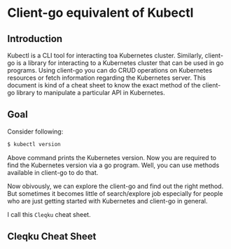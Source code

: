 # Client-go equivalent of Kubectl

## Introduction
Kubectl is a CLI tool for interacting toa  Kubernetes cluster.
Similarly, client-go is a library for interacting to a Kubernetes cluster that 
can be used in go programs. Using client-go you can do CRUD operations on 
Kubernetes resources or fetch information regarding the Kubernetes server.
This document is kind of a cheat sheet to know the exact method of the client-go
library to manipulate a particular API in Kubernetes.

## Goal

Consider following: 
```bash 
$ kubectl version
```  
Above command prints the Kubernetes version. Now you are required to find
the Kubernetes version via a go program. Well, you can use methods available 
in client-go to do that.

Now obivously, we can explore the client-go and find out the right method. But
sometimes it becomes little of search/explore job especially for people who are
just getting started with Kubernetes and client-go in general.

I call this `Cleqku` cheat sheet.

## Cleqku Cheat Sheet

